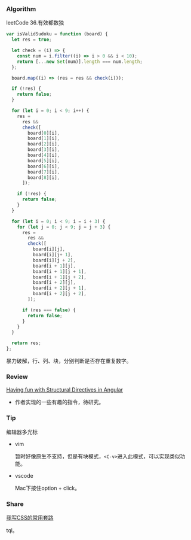 ### Algorithm

leetCode 36.有效都数独

``` javascript
var isValidSudoku = function (board) {
  let res = true;

  let check = (i) => {
    const num = i.filter((i) => i > 0 && i < 10);
    return [...new Set(num)].length === num.length;
  };

  board.map((i) => (res = res && check(i)));

  if (!res) {
    return false;
  }

  for (let i = 0; i < 9; i++) {
    res =
      res &&
      check([
        board[0][i],
        board[1][i],
        board[2][i],
        board[3][i],
        board[4][i],
        board[5][i],
        board[6][i],
        board[7][i],
        board[8][i],
      ]);

    if (!res) {
      return false;
    }
  }

  for (let i = 0; i < 9; i = i + 3) {
    for (let j = 0; j < 9; j = j + 3) {
      res =
        res &&
        check([
          board[i][j],
          board[i][j+ 1],
          board[i][j + 2],
          board[i + 1][j],
          board[i + 1][j + 1],
          board[i + 1][j + 2],
          board[i + 2][j],
          board[i + 2][j + 1],
          board[i + 2][j + 2],
        ]);

      if (res === false) {
        return false;
      }
    }
  }

  return res;
};
```

暴力破解，行、列、块，分别判断是否存在重复数字。

### Review

[Having fun with Structural Directives in Angular](https://medium.com/angular-in-depth/having-fun-with-structural-directives-in-angular-69b4d229ad93)

- 作者实现的一些有趣的指令，待研究。

### Tip

编辑器多光标

- vim

  暂时好像原生不支持，但是有块模式，`<C-v>`进入此模式，可以实现类似功能。

- vscode

  Mac下按住option + click。

### Share

[我写CSS的常用套路](https://juejin.im/post/5e070cd9f265da33f8653f00)

tql。
